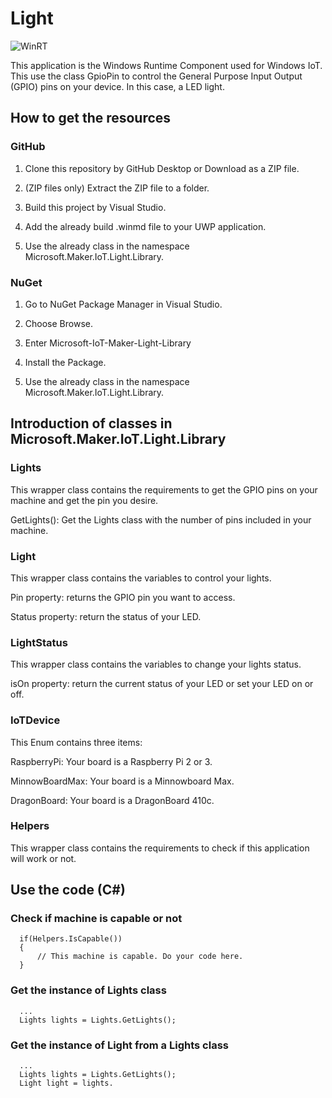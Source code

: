 # Light

[master-build-badge]:        https://img.shields.io/badge/build-successed-brightgreen.svg?style=flat-square

![WinRT][master-build-badge]

This application is the Windows Runtime Component used for Windows IoT. This use the class GpioPin to control the General Purpose Input Output (GPIO) pins on your device. In this case, a LED light.

## How to get the resources

### GitHub

1. Clone this repository by GitHub Desktop or Download as a ZIP file.

2. (ZIP files only) Extract the ZIP file to a folder.

3. Build this project by Visual Studio.

4. Add the already build .winmd file to your UWP application.

5. Use the already class in the namespace Microsoft.Maker.IoT.Light.Library.

### NuGet

1. Go to NuGet Package Manager in Visual Studio.

2. Choose Browse.

3. Enter Microsoft-IoT-Maker-Light-Library

4. Install the Package.

5. Use the already class in the namespace Microsoft.Maker.IoT.Light.Library.

## Introduction of classes in Microsoft.Maker.IoT.Light.Library

### Lights

This wrapper class contains the requirements to get the GPIO pins on your machine and get the pin you desire.

GetLights(): Get the Lights class with the number of pins included in your machine.

### Light

This wrapper class contains the variables to control your lights.

Pin property: returns the GPIO pin you want to access.

Status property: return the status of your LED.

### LightStatus

This wrapper class contains the variables to change your lights status.

isOn property: return the current status of your LED or set your LED on or off.

### IoTDevice

This Enum contains three items:

RaspberryPi: Your board is a Raspberry Pi 2 or 3.

MinnowBoardMax: Your board is a Minnowboard Max.

DragonBoard: Your board is a DragonBoard 410c.

### Helpers

This wrapper class contains the requirements to check if this application will work or not.

## Use the code (C#)

### Check if machine is capable or not

      if(Helpers.IsCapable())
      {
          // This machine is capable. Do your code here.
      }
      
### Get the instance of Lights class

      ...
      Lights lights = Lights.GetLights();
      
### Get the instance of Light from a Lights class

      ...
      Lights lights = Lights.GetLights();
      Light light = lights.
